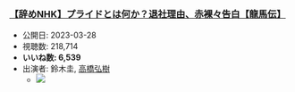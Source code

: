 ### [【辞めNHK】プライドとは何か？退社理由、赤裸々告白【龍馬伝】](https://www.youtube.com/watch?v=NkePAeuWVzY)
-   公開日: 2023-03-28
-   視聴数: 218,714
-   **いいね数: 6,539**
-   出演者: 鈴木圭, [高橋弘樹](/rehacq_fan/people/高橋弘樹 "wikilink")
    - [![](https://img.youtube.com/vi/NkePAeuWVzY/hqdefault.jpg)](https://www.youtube.com/watch?v=NkePAeuWVzY)
